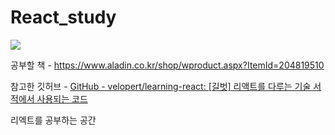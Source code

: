 # React_study

![](https://image.aladin.co.kr/product/20481/95/cover500/k662635453_1.jpg)

공부할 책 - https://www.aladin.co.kr/shop/wproduct.aspx?ItemId=204819510

참고한 깃허브 - [GitHub - velopert/learning-react: [길벗] 리액트를 다루는 기술 서적에서 사용되는 코드](https://github.com/velopert/learning-react)

리엑트를 공부하는 공간
